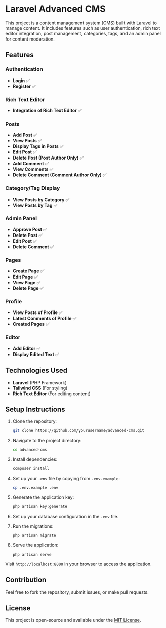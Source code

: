 # Laravel Advanced CMS 

This project is a content management system (CMS) built with Laravel to manage content. It includes features such as user authentication, rich text editor integration, post management, categories, tags, and an admin panel for content moderation.

## Features

### Authentication
- **Login** ✅
- **Register** ✅

### Rich Text Editor
- **Integration of Rich Text Editor** ✅

### Posts
- **Add Post** ✅
- **View Posts** ✅
- **Display Tags in Posts** ✅
- **Edit Post** ✅
- **Delete Post (Post Author Only)** ✅
- **Add Comment** ✅
- **View Comments** ✅
- **Delete Comment (Comment Author Only)** ✅

### Category/Tag Display
- **View Posts by Category** ✅
- **View Posts by Tag** ✅

### Admin Panel
- **Approve Post** ✅
- **Delete Post** ✅
- **Edit Post** ✅
- **Delete Comment** ✅

### Pages
- **Create Page** ✅
- **Edit Page** ✅
- **View Page** ✅
- **Delete Page** ✅

### Profile
- **View Posts of Profile** ✅
- **Latest Comments of Profile** ✅
- **Created Pages** ✅

### Editor
- **Add Editor** ✅
- **Display Edited Text** ✅

## Technologies Used
- **Laravel** (PHP Framework)
- **Tailwind CSS** (For styling)
- **Rich Text Editor** (For editing content)

## Setup Instructions

1. Clone the repository:
   ```bash
   git clone https://github.com/yourusername/advanced-cms.git
   ```

2. Navigate to the project directory:
   ```bash
   cd advanced-cms
   ```

3. Install dependencies:
   ```bash
   composer install
   ```

4. Set up your `.env` file by copying from `.env.example`:
   ```bash
   cp .env.example .env
   ```

5. Generate the application key:
   ```bash
   php artisan key:generate
   ```

6. Set up your database configuration in the `.env` file.

7. Run the migrations:
   ```bash
   php artisan migrate
   ```

8. Serve the application:
   ```bash
   php artisan serve
   ```

Visit `http://localhost:8000` in your browser to access the application.

## Contribution

Feel free to fork the repository, submit issues, or make pull requests.

## License

This project is open-source and available under the [MIT License](LICENSE).
